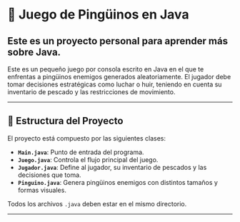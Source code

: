 # 🐧 Juego de Pingüinos en Java
## Este es un proyecto personal para aprender más sobre Java.

Este es un pequeño juego por consola escrito en Java en el que te enfrentas a pingüinos enemigos generados aleatoriamente. El jugador debe tomar decisiones estratégicas como luchar o huir, teniendo en cuenta su inventario de pescado y las restricciones de movimiento.

---

## 📁 Estructura del Proyecto

El proyecto está compuesto por las siguientes clases:

- **`Main.java`**: Punto de entrada del programa.
- **`Juego.java`**: Controla el flujo principal del juego.
- **`Jugador.java`**: Define al jugador, su inventario de pescados y las decisiones que toma.
- **`Pinguino.java`**: Genera pingüinos enemigos con distintos tamaños y formas visuales.

Todos los archivos `.java` deben estar en el mismo directorio.

---
